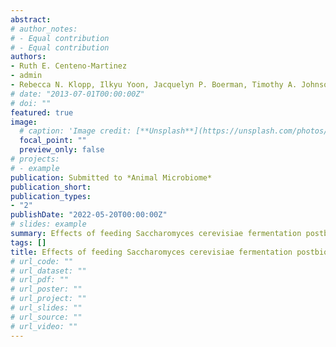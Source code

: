 ```yaml
---
abstract: 
# author_notes:
# - Equal contribution
# - Equal contribution
authors:
- Ruth E. Centeno-Martinez
- admin
- Rebecca N. Klopp, Ilkyu Yoon, Jacquelyn P. Boerman, Timothy A. Johnson*
# date: "2013-07-01T00:00:00Z"
# doi: ""
featured: true
image:
  # caption: 'Image credit: [**Unsplash**](https://unsplash.com/photos/pLCdAaMFLTE)'
  focal_point: ""
  preview_only: false
# projects:
# - example
publication: Submitted to *Animal Microbiome*
publication_short:
publication_types:
- "2"
publishDate: "2022-05-20T00:00:00Z"
# slides: example
summary: Effects of feeding Saccharomyces cerevisiae fermentation postbiotic on the fecal microbial community of Holstein dairy calves.
tags: []
title: Effects of feeding Saccharomyces cerevisiae fermentation postbiotic on the fecal microbial community of Holstein dairy calves
# url_code: ""
# url_dataset: ""
# url_pdf: ""
# url_poster: ""
# url_project: ""
# url_slides: ""
# url_source: ""
# url_video: ""
---
```



